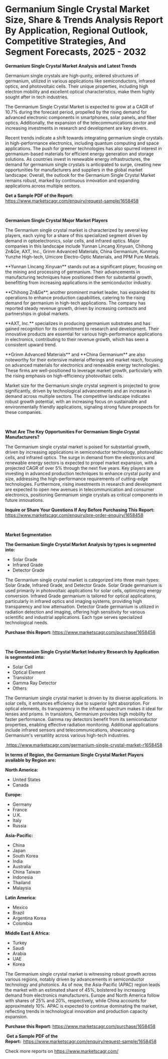 <p><h1>Germanium Single Crystal Market Size, Share & Trends Analysis Report By Application, Regional Outlook, Competitive Strategies, And Segment Forecasts, 2025 - 2032</h1></p><p><strong>Germanium Single Crystal Market Analysis and Latest Trends</strong></p>
<p><p>Germanium single crystals are high-purity, ordered structures of germanium, utilized in various applications like semiconductors, infrared optics, and photovoltaic cells. Their unique properties, including high electron mobility and excellent optical characteristics, make them highly sought after in tech industries. </p><p>The Germanium Single Crystal Market is expected to grow at a CAGR of 10.7% during the forecast period, propelled by the rising demand for advanced electronic components in smartphones, solar panels, and fiber optics. Additionally, the expansion of the telecommunications sector and increasing investments in research and development are key drivers. </p><p>Recent trends indicate a shift towards integrating germanium single crystals in high-performance electronics, including quantum computing and space applications. The push for greener technologies has also spurred interest in germanium-based materials for efficient energy generation and storage solutions. As countries invest in renewable energy infrastructures, the demand for germanium single crystals is anticipated to surge, creating new opportunities for manufacturers and suppliers in the global market landscape. Overall, the outlook for the Germanium Single Crystal Market remains robust, marked by continuous innovation and expanding applications across multiple sectors.</p></p>
<p><strong>Get a Sample PDF of the Report:&nbsp;</strong> <a href="https://www.marketscagr.com/enquiry/request-sample/1658458?utm_campaign=2938&utm_medium=2&utm_source=Github&utm_content=ia&utm_term=31032025&utm_id=germanium-single-crystal">https://www.marketscagr.com/enquiry/request-sample/1658458</a></p>
<p>&nbsp;</p>
<p><strong>Germanium Single Crystal Major Market Players</strong></p>
<p><p>The Germanium single crystal market is characterized by several key players, each vying for a share of this specialized segment driven by demand in optoelectronics, solar cells, and infrared optics. Major companies in this landscape include Yunnan Lincang Xinyuan, Chihong Zn&Ge, AXT, Inc., Grinm Advanced Materials, China Germanium, Kunming Yunzhe High-tech, Umicore Electro-Optic Materials, and PPM Pure Metals.</p><p>**Yunnan Lincang Xinyuan** stands out as a significant player, focusing on the mining and processing of germanium. Their advancements in manufacturing techniques have positioned them for substantial growth, benefitting from increasing applications in the semiconductor industry.</p><p>**Chihong Zn&Ge**, another prominent market leader, has expanded its operations to enhance production capabilities, catering to the rising demand for germanium in high-tech applications. The company has reported steady revenue growth, driven by increasing contracts and partnerships in global markets.</p><p>**AXT, Inc.** specializes in producing germanium substrates and has gained recognition for its commitment to research and development. Their innovative products are essential for various high-performance applications in electronics, contributing to their revenue growth, which has seen a consistent upward trend.</p><p>**Grinm Advanced Materials** and **China Germanium** are also noteworthy for their extensive material offerings and market reach, focusing on advanced materials for electronics and renewable energy technologies. These firms are well-positioned to leverage market growth, particularly with the rising emphasis on high-efficiency photovoltaic cells.</p><p>Market size for the Germanium single crystal segment is projected to grow significantly, driven by technological advancements and an increase in demand across multiple sectors. The competitive landscape indicates robust growth potential, with an increasing focus on sustainable and environmentally friendly applications, signaling strong future prospects for these companies.</p></p>
<p>&nbsp;</p>
<p><strong>What Are The Key Opportunities For Germanium Single Crystal Manufacturers?</strong></p>
<p><p>The Germanium single crystal market is poised for substantial growth, driven by increasing applications in semiconductor technology, photovoltaic cells, and infrared optics. The surge in demand from the electronics and renewable energy sectors is expected to propel market expansion, with a projected CAGR of over 5% through the next five years. Key players are investing in advanced production techniques to enhance crystal purity and size, addressing the high-performance requirements of cutting-edge technologies. Furthermore, rising investments in research and development are expected to open new avenues in telecommunication and consumer electronics, positioning Germanium single crystals as critical components in future innovations.</p></p>
<p><strong>Inquire or Share Your Questions If Any Before Purchasing This Report:</strong> <a href="https://www.marketscagr.com/enquiry/pre-order-enquiry/1658458?utm_campaign=2938&utm_medium=2&utm_source=Github&utm_content=ia&utm_term=31032025&utm_id=germanium-single-crystal">https://www.marketscagr.com/enquiry/pre-order-enquiry/1658458</a></p>
<p>&nbsp;</p>
<p><strong>Market Segmentation</strong></p>
<p><strong>The Germanium Single Crystal Market Analysis by types is segmented into:</strong></p>
<p><ul><li>Solar Grade</li><li>Infrared Grade</li><li>Detector Grade</li></ul></p>
<p><p>The Germanium single crystal market is categorized into three main types: Solar Grade, Infrared Grade, and Detector Grade. Solar Grade germanium is used primarily in photovoltaic applications for solar cells, optimizing energy conversion. Infrared Grade germanium is tailored for optical applications, particularly in infrared optics and imaging systems, providing high transparency and low attenuation. Detector Grade germanium is utilized in radiation detection and imaging, offering high sensitivity for various scientific and industrial applications. Each type serves specialized technological needs.</p></p>
<p><strong>Purchase this Report:&nbsp;</strong><a href="https://www.marketscagr.com/purchase/1658458?utm_campaign=2938&utm_medium=2&utm_source=Github&utm_content=ia&utm_term=31032025&utm_id=germanium-single-crystal">https://www.marketscagr.com/purchase/1658458</a></p>
<p>&nbsp;</p>
<p><strong>The Germanium Single Crystal Market Industry Research by Application is segmented into:</strong></p>
<p><ul><li>Solar Cell</li><li>Optical Element</li><li>Transistor</li><li>Gamma Ray Detector</li><li>Others</li></ul></p>
<p><p>The Germanium single crystal market is driven by its diverse applications. In solar cells, it enhances efficiency due to superior light absorption. For optical elements, its transparency in the infrared spectrum makes it ideal for lenses and prisms. In transistors, Germanium provides high mobility for faster performance. Gamma ray detectors benefit from its semiconductor properties, enabling effective radiation monitoring. Additional applications include infrared sensors and telecommunications, showcasing Germanium's versatility across various high-tech industries.</p></p>
<p><a href="https://www.marketscagr.com/germanium-single-crystal-market-r1658458?utm_campaign=2938&utm_medium=2&utm_source=Github&utm_content=ia&utm_term=31032025&utm_id=germanium-single-crystal">&nbsp;https://www.marketscagr.com/germanium-single-crystal-market-r1658458</a></p>
<p><strong>In terms of Region, the Germanium Single Crystal Market Players available by Region are:</strong></p>
<p>
    <p> <strong> North America: </strong>
        <ul>
            <li>United States</li>
            <li>Canada</li>
        </ul>
        </p> 
    <p> <strong> Europe: </strong>
        <ul>
            <li>Germany</li>
            <li>France</li>
            <li>U.K.</li>
            <li>Italy</li>
            <li>Russia</li>
        </ul>
        </p> 
    <p> <strong> Asia-Pacific: </strong>
        <ul>
            <li>China</li>
            <li>Japan</li>
            <li>South Korea</li>
            <li>India</li>
            <li>Australia</li>
            <li>China Taiwan</li>
            <li>Indonesia</li>
            <li>Thailand</li>
            <li>Malaysia</li>
        </ul>
        </p> 
    <p> <strong> Latin America: </strong>
        <ul>
            <li>Mexico</li>
            <li>Brazil</li>
            <li>Argentina Korea</li>
            <li>Colombia</li>
        </ul>
        </p> 
    <p> <strong> Middle East & Africa: </strong>
        <ul>
            <li>Turkey</li>
            <li>Saudi</li>
            <li>Arabia</li>
            <li>UAE</li>
            <li>Korea</li>
        </ul>
    </p>
    </p>
<p><p>The Germanium single crystal market is witnessing robust growth across various regions, notably driven by advancements in semiconductor technology and photonics. As of now, the Asia-Pacific (APAC) region leads the market with an estimated share of 45%, bolstered by increasing demand from electronics manufacturers. Europe and North America follow with shares of 25% and 20%, respectively, while China accounts for approximately 10%. APAC is expected to continue dominating the market, reflecting trends in technological innovation and production capacity expansion.</p></p>
<p><strong>Purchase this Report: </strong><a href="https://www.marketscagr.com/purchase/1658458?utm_campaign=2938&utm_medium=2&utm_source=Github&utm_content=ia&utm_term=31032025&utm_id=germanium-single-crystal">https://www.marketscagr.com/purchase/1658458</a></p>
<p>&nbsp;<strong>Get a Sample PDF of the Report:&nbsp;&nbsp;</strong><a href="https://www.marketscagr.com/enquiry/request-sample/1658458?utm_campaign=2938&utm_medium=2&utm_source=Github&utm_content=ia&utm_term=31032025&utm_id=germanium-single-crystal">https://www.marketscagr.com/enquiry/request-sample/1658458</a></p>
<p><strong></strong></p>
<p>Check more reports on <a href="https://www.marketscagr.com/?utm_campaign=2938&utm_medium=2&utm_source=Github&utm_content=ia&utm_term=31032025&utm_id=germanium-single-crystal">https://www.marketscagr.com/</a></p>